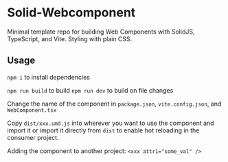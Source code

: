 # Solid-Webcomponent
Minimal template repo for building Web Components with SolidJS, TypeScript, and Vite. Styling with plain CSS. 

## Usage

`npm i` to install dependencies

`npm run build` to build
`npm run dev` to build on file changes

Change the name of the component in `package.json`, `vite.config.json`, and `WebComponent.tsx`

Copy `dist/xxx.umd.js` into wherever you want to use the component and import it or import it directly from `dist` to enable hot reloading in the consumer project.

Adding the component to another project: `<xxx attr1="some_val" />`

